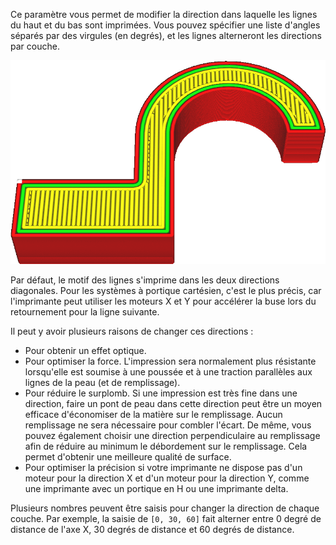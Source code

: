 Ce paramètre vous permet de modifier la direction dans laquelle les lignes du haut et du bas sont imprimées. Vous pouvez spécifier une liste d'angles séparés par des virgules (en degrés), et les lignes alterneront les directions par couche.

![Motif de lignes avec des angles de 0°, 60° et 120° alternés](../../../articles/images/skin_angles.gif)

Par défaut, le motif des lignes s'imprime dans les deux directions diagonales. Pour les systèmes à portique cartésien, c'est le plus précis, car l'imprimante peut utiliser les moteurs X et Y pour accélérer la buse lors du retournement pour la ligne suivante.

Il peut y avoir plusieurs raisons de changer ces directions :
* Pour obtenir un effet optique.
* Pour optimiser la force. L'impression sera normalement plus résistante lorsqu'elle est soumise à une poussée et à une traction parallèles aux lignes de la peau (et de remplissage).
* Pour réduire le surplomb. Si une impression est très fine dans une direction, faire un pont de peau dans cette direction peut être un moyen efficace d'économiser de la matière sur le remplissage. Aucun remplissage ne sera nécessaire pour combler l'écart. De même, vous pouvez également choisir une direction perpendiculaire au remplissage afin de réduire au minimum le débordement sur le remplissage. Cela permet d'obtenir une meilleure qualité de surface.
* Pour optimiser la précision si votre imprimante ne dispose pas d'un moteur pour la direction X et d'un moteur pour la direction Y, comme une imprimante avec un portique en H ou une imprimante delta.

Plusieurs nombres peuvent être saisis pour changer la direction de chaque couche. Par exemple, la saisie de `[0, 30, 60]` fait alterner entre 0 degré de distance de l'axe X, 30 degrés de distance et 60 degrés de distance.
